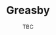 ---
title: Greasby
pill: New for 2021
text: This was a new route for us in 2021 and we loved to see all the new faces. We look forward to coming back in 2022.
image: greasby.jpg
date: TBC
---